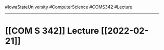 #IowaStateUniversity
#ComputerScience 
#COMS342
#Lecture

---

# [[COM S 342]] Lecture [[2022-02-21]]


